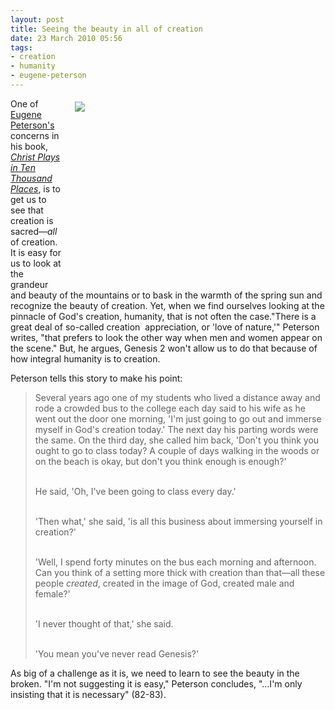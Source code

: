 ```yaml
---
layout: post
title: Seeing the beauty in all of creation
date: 23 March 2010 05:56
tags:
- creation
- humanity
- eugene-peterson
---
```

<div style="float: right; margin: 5px 1px 0px 20px; width: 400px; height: 300px;"><img src="https://dl.dropboxusercontent.com/u/3897986/Jake%20Blog%20Images/subway_man.jpg" /></div>
<p>One of <a href="http://en.wikipedia.org/wiki/Eugene_Peterson">Eugene Peterson's</a> concerns in his book, <a href="http://www.amazon.com/Christ-Plays-Ten-Thousand-Places/dp/0802828752/ref=sr_1_1?ie=UTF8&amp;s=books&amp;qid=1268776839&amp;sr=8-1"><em>Christ Plays in Ten Thousand Places</em></a>, is to get us to see that creation is sacred&mdash;<em>all</em> of creation. It is easy for us to look at the grandeur and beauty of the mountains or to bask in the warmth of the spring sun and recognize the beauty of creation. Yet, when we find ourselves looking at the pinnacle of God's creation, humanity, that is not often the case."There is a great deal of so-called creation&nbsp; appreciation, or 'love of nature,'" Peterson writes, "that prefers to look the other way when men and women appear on the scene." But, he argues, Genesis 2 won't allow us to do that because of how integral humanity is to creation.</p>
<p>Peterson tells this story to make his point:</p>
<blockquote>
Several years ago one of my students who lived a distance away and rode a crowded bus to the college each day said to his wife as he went out the door one morning, 'I'm just going to go out and immerse myself in God's creation today.' The next day his parting words were the same. On the third day, she called him back, 'Don't you think you ought to go to class today? A couple of days walking in the woods or on the beach is okay, but don't you think enough is enough?'<br><br>

He said, 'Oh, I've been going to class every day.'<br><br>

'Then what,' she said, 'is all this business about immersing yourself in creation?'<br><br>

'Well, I spend forty minutes on the bus each morning and afternoon. Can you think of a setting more thick with creation than that&mdash;all these people <em>created</em>, created in the image of God, created male and female?'<br><br>

'I never thought of that,' she said.<br><br>

'You mean you've never read Genesis?'
</blockquote>

As big of a challenge as it is, we need to learn to see the beauty in the broken. "I'm not suggesting it is easy," Peterson concludes, "...I'm only insisting that it is necessary" (82-83).
